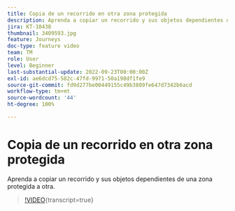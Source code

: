 ```yaml
---
title: Copia de un recorrido en otra zona protegida
description: Aprenda a copiar un recorrido y sus objetos dependientes de una zona protegida a otra.
jira: KT-10438
thumbnail: 3409593.jpg
feature: Journeys
doc-type: feature video
team: TM
role: User
level: Beginner
last-substantial-update: 2022-09-23T00:00:00Z
exl-id: ae6dcd75-582c-47fd-9971-50a198df1fe9
source-git-commit: fd9d277be00449155c49b3809fe647d7342b6acd
workflow-type: tm+mt
source-wordcount: '44'
ht-degree: 100%

---
```


# Copia de un recorrido en otra zona protegida

Aprenda a copiar un recorrido y sus objetos dependientes de una zona protegida a otra.

>[!VIDEO](https://video.tv.adobe.com/v/3409593?quality=12&learn=on){transcript=true}
